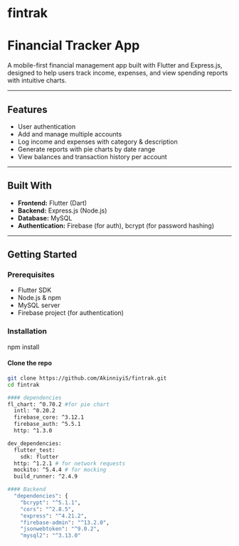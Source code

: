 # fintrak

#  Financial Tracker App

A mobile-first financial management app built with Flutter and Express.js, designed to help users track income, expenses, and view spending reports with intuitive charts.

---

##  Features

-  User authentication
-  Add and manage multiple accounts
-  Log income and expenses with category & description
-  Generate reports with pie charts by date range
-  View balances and transaction history per account

---

## Built With
- **Frontend:** Flutter (Dart)
- **Backend:** Express.js (Node.js)
- **Database:** MySQL
- **Authentication:** Firebase (for auth), bcrypt (for password hashing)

---


##  Getting Started

### Prerequisites

- Flutter SDK
- Node.js & npm
- MySQL server
- Firebase project (for authentication)

### Installation
npm install
#### Clone the repo
```bash
git clone https://github.com/AkinniyiS/fintrak.git
cd fintrak

#### dependencies
fl_chart: ^0.70.2 #for pie chart
  intl: ^0.20.2
  firebase_core: ^3.12.1
  firebase_auth: ^5.5.1
  http: ^1.3.0

dev_dependencies:
  flutter_test:
    sdk: flutter
  http: ^1.2.1 # for network requests
  mockito: ^5.4.4 # for mocking
  build_runner: ^2.4.9

#### Backend
  "dependencies": {
    "bcrypt": "^5.1.1",
    "cors": "^2.8.5",
    "express": "^4.21.2",
    "firebase-admin": "^13.2.0",
    "jsonwebtoken": "^9.0.2",
    "mysql2": "^3.13.0"